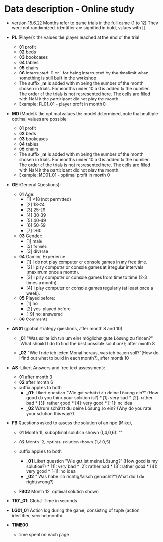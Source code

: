 # Data description - Online study  #
- version 15.6.22
Months refer to game trials in the full game (1 to 12)
They were not randomized.
identifier are signified in bold, values with []

* **PL** (Player): the values the player reached at the end of the trial
  * **01** profit
  * **02** beds
  * **03** bookcases
  * **04** tables
  * **05** chairs
  * **06** interrupted: 0 or 1 for being interrupted by the timelimit when something is still built in the workshop
  * The suffix **_m** is added with m being the number of the month chosen in trials. For months under 10 a 0 is added to the number. The order of the trials is not represented here. The cells are filled with NaN if the participant did not play the month.
  * Example: PL01_01 - player profit in month 0

* **MD** (Model): the optimal values the model determined, note that multiple optimal values are possible
    * **01** profit
    * **02** beds
    * **03** bookcases
    * **04** tables
    * **05** chairs
    * The suffix **_m** is added with m being the number of the month chosen in trials. For months under 10 a 0 is added to the number. The order of the trials is not represented here. The cells are filled with NaN if the participant did not play the month.
    * Example: MD01_01 - optimal profit in month 0


* **GE** (General Questions):
  * **01** Age:
    * [1] <18 (not permitted)
    * [2] 18-24
    * [3] 25-29
    * [4] 30-39
    * [5] 40-49
    * [6] 50-59
    * [7] >60
  * **03** Gender:
    * [1] male
    * [2] female
    * [3] diverse
  * **04** Gaming Experience:
    * [1] I do not play computer or console games in my free time.
    * [2] I play computer or console games at irregular intervals (maximum once a month).
    * [3] I play computer or console games from time to time (2-3 times a month).
    * [4] I play computer or console games regularly (at least once a week).
  * **05** Played before:
    * [1] no
    * [2] yes, played before
    * [-9] not answered
  * **06** Comments

* **AN01** (global strategy questions, after month 8 and 10)

    * **_01** "Was sollte ich tun um eine möglichst gute Lösung zu finden?"(What should I do to find the best possible solution?); after month 8

    * **_02** "Wie finde ich jeden Monat heraus, was ich bauen soll?"(How do I find out what to build in each month?), after month 10



* **AS** (Likert Answers and free text assessment):
  * **01**  after month 3
  * **02**  after month 6
  * suffix applies to both:
      * **_01**: Likert question "Wie gut schätzt du deine Lösung ein?" (How good do you think your solution is?)
              * [1]: very bad
              * [2]: rather bad
              * [3]: rather good
              * [4]: very good
              * [-1]: no idea
      * **_02** Warum schätzt du deine Lösung so ein? (Why do you rate your solution this way?)


* **FB** Questions asked to assess the solution of an npc (Mike),

  * **01** Month 11, suboptimal solution shown (1,4,0,6):
  ""
  * **02** Month 12, optimal solution shown (1,4,0,5)
  * suffix applies to both:

    * **_01** Likert question "Wie gut ist meine Lösung?" (How good is my solution?)
            * [1]: very bad
            * [2]: rather bad
            * [3]: rather good
            * [4]: very good
            * [-1]: no idea
    * **_02** " Was habe ich richtig/falsch gemacht?"(What did I do right/wrong?)

  * **FB02** Month 12, optimal solution shown


* **TI01_01**: Global Time in seconds

* **LG01_01** Action log during the game, consisting of tuple (action identifier, second,month)



* **TIME00**
  * time spent on each page
